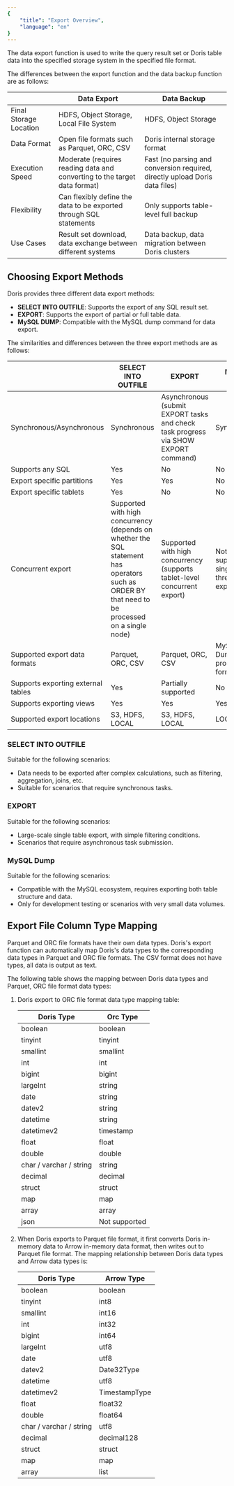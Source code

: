 ```yaml
---
{
    "title": "Export Overview",
    "language": "en"
}
---
```


<!-- 
Licensed to the Apache Software Foundation (ASF) under one
or more contributor license agreements.  See the NOTICE file
distributed with this work for additional information
regarding copyright ownership.  The ASF licenses this file
to you under the Apache License, Version 2.0 (the
"License"); you may not use this file except in compliance
with the License.  You may obtain a copy of the License at

  http://www.apache.org/licenses/LICENSE-2.0

Unless required by applicable law or agreed to in writing,
software distributed under the License is distributed on an
"AS IS" BASIS, WITHOUT WARRANTIES OR CONDITIONS OF ANY
KIND, either express or implied.  See the License for the
specific language governing permissions and limitations
under the License.
-->

The data export function is used to write the query result set or Doris table data into the specified storage system in the specified file format.

The differences between the export function and the data backup function are as follows:

| |Data Export|Data Backup|
| ----- | ----- | ----- |
|Final Storage Location|HDFS, Object Storage, Local File System|HDFS, Object Storage|
|Data Format|Open file formats such as Parquet, ORC, CSV|Doris internal storage format|
|Execution Speed|Moderate (requires reading data and converting to the target data format)|Fast (no parsing and conversion required, directly upload Doris data files)|
|Flexibility|Can flexibly define the data to be exported through SQL statements|Only supports table-level full backup|
|Use Cases|Result set download, data exchange between different systems|Data backup, data migration between Doris clusters|

## Choosing Export Methods

Doris provides three different data export methods:

* **SELECT INTO OUTFILE**: Supports the export of any SQL result set.
* **EXPORT**: Supports the export of partial or full table data.
* **MySQL DUMP**: Compatible with the MySQL dump command for data export.

The similarities and differences between the three export methods are as follows:

| |SELECT INTO OUTFILE|EXPORT|MySQL DUMP|
| ----- | ----- | ----- | ----- |
|Synchronous/Asynchronous|Synchronous|Asynchronous (submit EXPORT tasks and check task progress via SHOW EXPORT command)|Synchronous|
|Supports any SQL|Yes|No|No|
|Export specific partitions|Yes|Yes|No|
|Export specific tablets|Yes|No|No|
|Concurrent export|Supported with high concurrency (depends on whether the SQL statement has operators such as ORDER BY that need to be processed on a single node)|Supported with high concurrency (supports tablet-level concurrent export)|Not supported, single-threaded export only|
|Supported export data formats|Parquet, ORC, CSV|Parquet, ORC, CSV|MySQL Dump proprietary format|
|Supports exporting external tables|Yes|Partially supported|No|
|Supports exporting views|Yes|Yes|Yes|
|Supported export locations|S3, HDFS, LOCAL|S3, HDFS, LOCAL|LOCAL|

### SELECT INTO OUTFILE

Suitable for the following scenarios:

* Data needs to be exported after complex calculations, such as filtering, aggregation, joins, etc.
* Suitable for scenarios that require synchronous tasks.

### EXPORT

Suitable for the following scenarios:

* Large-scale single table export, with simple filtering conditions.
* Scenarios that require asynchronous task submission.

### MySQL Dump

Suitable for the following scenarios:

* Compatible with the MySQL ecosystem, requires exporting both table structure and data.
* Only for development testing or scenarios with very small data volumes.

## Export File Column Type Mapping

Parquet and ORC file formats have their own data types. Doris's export function can automatically map Doris's data types to the corresponding data types in Parquet and ORC file formats. The CSV format does not have types, all data is output as text.

The following table shows the mapping between Doris data types and Parquet, ORC file format data types:

1. Doris export to ORC file format data type mapping table:

    |Doris Type|Orc Type|
    | -------- | ------- |
    |boolean|boolean|
    |tinyint|tinyint|
    |smallint|smallint|
    |int|int|
    |bigint|bigint|
    |largeInt|string|
    |date|string|
    |datev2|string|
    |datetime|string|
    |datetimev2|timestamp|
    |float|float|
    |double|double|
    |char / varchar / string|string|
    |decimal|decimal|
    |struct|struct|
    |map|map|
    |array|array|
    |json| Not supported|

2. When Doris exports to Parquet file format, it first converts Doris in-memory data to Arrow in-memory data format, then writes out to Parquet file format. The mapping relationship between Doris data types and Arrow data types is:

    | Doris Type | Arrow Type |
    | ----- | ----- |
    | boolean | boolean |
    | tinyint | int8 |
    | smallint | int16 |
    | int | int32 |
    | bigint | int64 |
    | largeInt | utf8 |
    | date | utf8 |
    | datev2 | Date32Type |
    | datetime | utf8 |
    | datetimev2 | TimestampType |
    | float | float32 |
    | double | float64 |
    | char / varchar / string | utf8 |
    | decimal | decimal128 |
    | struct | struct |
    | map | map |
    | array | list |
